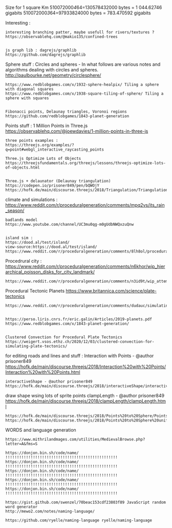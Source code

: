 Size for 1 square Km
510072000*4*64=130578432000 bytes = 1 044.62746 gigabits
510072000*3*64=97933824000 bytes = 783.470592 gigabits


Interesting :

    interesting branching patter, maybe usefull for rivers/textures ?
    https://observablehq.com/@makio135/confined-trees


    js graph lib : dagrejs/graphlib
    https://github.com/dagrejs/graphlib



Sphere stuff :
    Circles and spheres - In what follows are various notes and algorithms dealing with circles and spheres.
    http://paulbourke.net/geometry/circlesphere/

    https://www.redblobgames.com/x/1932-sphere-healpix/ Tiling a sphere with diagonal squares
    https://www.redblobgames.com/x/1938-square-tiling-of-sphere/ Tiling a sphere with squares


    Fibonacci points, Delaunay triangles, Voronoi regions
    https://github.com/redblobgames/1843-planet-generation


Points stuff :
    1 Million Points in Three.js
    https://observablehq.com/@joewdavies/1-million-points-in-three-js

    three points examples :
    https://threejs.org/examples/?q=point#webgl_interactive_raycasting_points

    Three.js Optimize Lots of Objects
    https://threejsfundamentals.org/threejs/lessons/threejs-optimize-lots-of-objects.html


    Three.js + delaunator (Delaunay triangulation)
    https://codepen.io/prisoner849/pen/bQWOjY
    https://hofk.de/main/discourse.threejs/2018/Triangulation/Triangulation.html


climate and simulations :
    https://www.reddit.com/r/proceduralgeneration/comments/mpq2vs/its_rain_season/


    badlands model
    https://www.youtube.com/channel/UC3mu0qg-m0gUdbNWQxzuQnw


    island sim :
    https://dood.al/test/island/
    view-source:https://dood.al/test/island/
    https://www.reddit.com/r/proceduralgeneration/comments/8lh8ol/procedural_island/


Procedrural city :
    https://www.reddit.com/r/proceduralgeneration/comments/n6khor/wip_hierarchical_poisson_disks_for_city_landmark/

    https://www.reddit.com/r/proceduralgeneration/comments/n3id9t/wip_attempt_at_a_homegrown_pattern_creation/


Procedural Tectonic Planets
    https://www.britannica.com/science/plate-tectonics

    https://www.reddit.com/r/proceduralgeneration/comments/dudauc/simulating_tectonic_plates_on_a_sphere_details_in/


    https://perso.liris.cnrs.fr/eric.galin/Articles/2019-planets.pdf
    https://www.redblobgames.com/x/1843-planet-generation/


    Clustered Convection for Procedural Plate Tectonics
    https://weigert.vsos.ethz.ch/2020/12/03/clustered-convection-for-simulating-plate-tectonics/



for editing roads and lines and stuff :
    Interaction with Points - @author prisoner849
    https://hofk.de/main/discourse.threejs/2018/Interaction%20with%20Points/Interaction%20with%20Points.html

    interactiveShape - @author prisoner849
    https://hofk.de/main/discourse.threejs/2018/interactiveShape/interactiveShape.html


draw shape wsing lots of sprite points
    clampLength - @author prisoner849
    https://hofk.de/main/discourse.threejs/2018/clampLength/clampLength.html

    https://hofk.de/main/discourse.threejs/2018/Points%20to%20Sphere/Points%20to%20Sphere.html
    https://hofk.de/main/discourse.threejs/2018/Points%20to%20Sphere%20uniformly/Points%20to%20Sphere%20uniformly.html



WORDS and language generation

    https://www.mithrilandmages.com/utilities/MedievalBrowse.php?letter=A&fms=S

    https://donjon.bin.sh/code/name/ !!!!!!!!!!!!!!!!!!!!!!!!!!!!!!!!!!!!!!!!!!!!!!!!!
    https://donjon.bin.sh/code/name/ !!!!!!!!!!!!!!!!!!!!!!!!!!!!!!!!!!!!!!!!!!!!!!!!!
    https://donjon.bin.sh/code/name/ !!!!!!!!!!!!!!!!!!!!!!!!!!!!!!!!!!!!!!!!!!!!!!!!!
    https://donjon.bin.sh/code/name/ !!!!!!!!!!!!!!!!!!!!!!!!!!!!!!!!!!!!!!!!!!!!!!!!!
    https://donjon.bin.sh/code/name/ !!!!!!!!!!!!!!!!!!!!!!!!!!!!!!!!!!!!!!!!!!!!!!!!!

    https://gist.github.com/swenzel/70beac153cdf23803f89 JavaScript random word generator
    http://mewo2.com/notes/naming-language/

    https://github.com/ryelle/naming-language ryelle/naming-language


